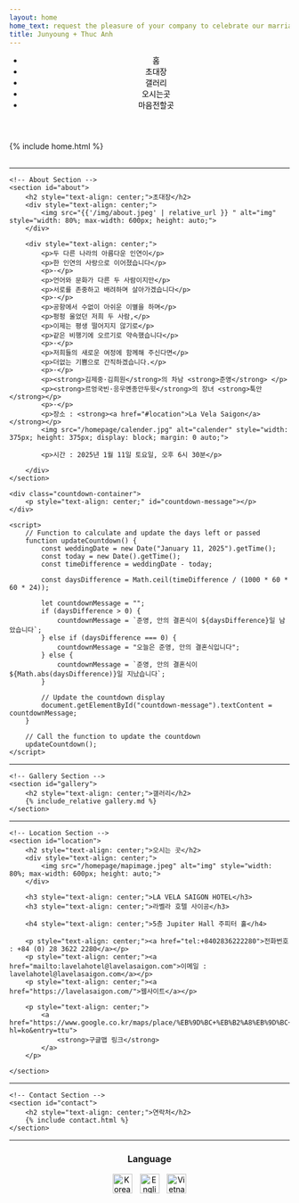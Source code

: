 ```yaml
---
layout: home
home_text: request the pleasure of your company to celebrate our marriage
title: Junyoung + Thuc Anh
---
```


<head>
  <!-- Google Fonts for Noto Serif KR -->
  <link rel="preconnect" href="https://fonts.googleapis.com">
  <link rel="preconnect" href="https://fonts.gstatic.com" crossorigin>
  <link href="https://fonts.googleapis.com/css2?family=Noto+Serif+KR:wght@200..900&display=swap" rel="stylesheet">

  <!-- Other metadata or stylesheets -->
</head>



<!-- Sticky Header with Navigation Links -->
<header class="sticky-header">
    <nav>
        <ul>
            <li><a href="#home">홈</a></li>
            <li><a href="#about">초대장</a></li>
            <li><a href="#gallery">갤러리</a></li>
            <li><a href="#location">오시는곳</a></li>
            <li><a href="#contact">마음전할곳</a></li>
        </ul>
    </nav>
</header>

<div class="container">
    <!-- Home Section -->
    <section id="home">
        {% include home.html %}
    </section>

<hr style="margin-top: 30px;">

    <!-- About Section -->
    <section id="about">
        <h2 style="text-align: center;">초대장</h2>
        <div style="text-align: center;">
            <img src="{{'/img/about.jpeg' | relative_url }} " alt="img" style="width: 80%; max-width: 600px; height: auto;">
        </div>

        <div style="text-align: center;">
            <p>두 다른 나라의 아름다운 인연이</p>
            <p>한 인연의 사랑으로 이어졌습니다</p>
            <p>·</p>
            <p>언어와 문화가 다른 두 사람이지만</p>
            <p>서로를 존중하고 배려하며 살아가겠습니다</p>
            <p>·</p>
            <p>공항에서 수없이 아쉬운 이별을 하며</p>
            <p>펑펑 울었던 저희 두 사람,</p>
            <p>이제는 평생 떨어지지 않기로</p>
            <p>같은 비행기에 오르기로 약속했습니다</p>
            <p>·</p>
            <p>저희들의 새로운 여정에 함께해 주신다면</p>
            <p>더없는 기쁨으로 간직하겠습니다.</p>
            <p>·</p>
            <p><strong>김제중·김희원</strong>의 차남 <strong>준영</strong> </p>
            <p><strong>르엉국빈·응우옌종안두윗</strong>의 장녀 <strong>툭안</strong></p>
            <p>·</p>
            <p>장소 : <strong><a href="#location">La Vela Saigon</a></strong></p>
            <img src="/homepage/calender.jpg" alt="calender" style="width: 375px; height: 375px; display: block; margin: 0 auto;">

            <p>시간 : 2025년 1월 11일 토요일, 오후 6시 30분</p>

        </div>
    </section>

    <div class="countdown-container">
        <p style="text-align: center;" id="countdown-message"></p>
    </div>

    <script>
        // Function to calculate and update the days left or passed
        function updateCountdown() {
            const weddingDate = new Date("January 11, 2025").getTime();
            const today = new Date().getTime();
            const timeDifference = weddingDate - today;

            const daysDifference = Math.ceil(timeDifference / (1000 * 60 * 60 * 24));

            let countdownMessage = "";
            if (daysDifference > 0) {
                countdownMessage = `준영, 안의 결혼식이 ${daysDifference}일 남았습니다`;
            } else if (daysDifference === 0) {
                countdownMessage = "오늘은 준영, 안의 결혼식입니다";
            } else {
                countdownMessage = `준영, 안의 결혼식이 ${Math.abs(daysDifference)}일 지났습니다`;
            }

            // Update the countdown display
            document.getElementById("countdown-message").textContent = countdownMessage;
        }

        // Call the function to update the countdown
        updateCountdown();
    </script>
  <hr>

    <!-- Gallery Section -->
    <section id="gallery">
        <h2 style="text-align: center;">갤러리</h2>
        {% include_relative gallery.md %}
    </section>

  <hr>

    <!-- Location Section -->
    <section id="location">
        <h2 style="text-align: center;">오시는 곳</h2>
        <div style="text-align: center;">
            <img src="/homepage/mapimage.jpeg" alt="img" style="width: 80%; max-width: 600px; height: auto;">
        </div>

        <h3 style="text-align: center;">LA VELA SAIGON HOTEL</h3>
        <h3 style="text-align: center;">라벨라 호텔 사이공</h3>

        <h4 style="text-align: center;">5층 Jupiter Hall 주피터 홀</h4>

        <p style="text-align: center;"><a href="tel:+8402836222280">전화번호 : +84 (0) 28 3622 2280</a></p>
        <p style="text-align: center;"><a href="mailto:lavelahotel@lavelasaigon.com">이메일 : lavelahotel@lavelasaigon.com</a></p>
        <p style="text-align: center;"><a href="https://lavelasaigon.com/">웹사이트</a></p>

        <p style="text-align: center;">
            <a href="https://www.google.co.kr/maps/place/%EB%9D%BC+%EB%B2%A8%EB%9D%BC+%EC%82%AC%EC%9D%B4%EA%B3%B5+%ED%98%B8%ED%85%94/@10.7886761,106.6828959,17z/data=!3m1!4b1!4m9!3m8!1s0x31752f2d1f5cd9e7:0xd2284b6940329fcf!5m2!4m1!1i2!8m2!3d10.7886708!4d106.6854708!16s%2Fg%2F11h9kpyf0z?hl=ko&entry=ttu">
                <strong>구글맵 링크</strong>
            </a>
        </p>

    </section>

  <hr>

    <!-- Contact Section -->
    <section id="contact">
        <h2 style="text-align: center;">연락처</h2>
        {% include contact.html %}   
    </section>


   <hr>
<!-- Add this after the last <hr> -->
<section id="language-selection">
    <h3 style="text-align: center;">Language</h3>
    <div style="text-align: center;">
        <a href="https://jytaweddinginvitation.github.io/homepagekr/">
            <img src="/homepage/img/kr.JPG" alt="Korean Language" style="width: 35px; height: 35px; margin-right: 10px;">
        </a>
        <a href="https://jytaweddinginvitation.github.io/homepage/">
            <img src="/homepage/img/eng.JPG" alt="English Language" style="width: 35px; height: 35px; margin-right: 10px;">
        </a>
        <a href="https://jytaweddinginvitation.github.io/homepagevn/">
            <img src="/homepage/img/vn.JPG" alt="Vietnamese Language" style="width: 35px; height: 35px;">
        </a>
    </div>
</section>
   
</div>

<!-- Additional Styling -->
<style>
    /* Center-align section titles */
    section h2 {
        text-align: center;
    }

    /* Change hyperlink color to black */
    a {
        color: black;
        text-decoration: none; /* Optional: Remove underline */
    }

    a:hover {
        text-decoration: underline; /* Optional: Add underline on hover */
    }
</style>
